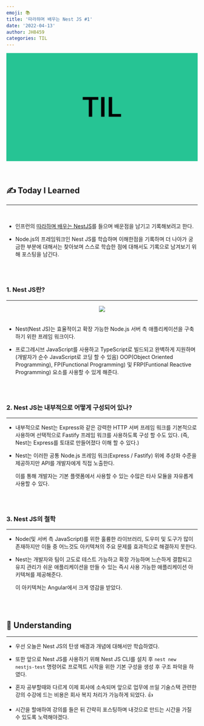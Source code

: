 ```yaml
---
emoji: 📚
title: '따라하며 배우는 Nest JS #1'
date: '2022-04-13'
author: JH8459
categories: TIL
---
```


![github-blog.png](../../assets/common/TIL.jpeg)

<br>

## ✍️ **T**oday **I** **L**earned

---

<br>

- 인프런의 <a href="https://www.inflearn.com/course/%EB%94%B0%EB%9D%BC%ED%95%98%EB%8A%94-%EB%84%A4%EC%8A%A4%ED%8A%B8-%EC%A0%9C%EC%9D%B4%EC%97%90%EC%8A%A4" target="_blank">따라하며 배우는 NestJS</a>를 들으며 배운점을 남기고 기록해보려고 한다.

- Node.js의 프레임워크인 Nest JS를 학습하며 이해한점을 기록하며 더 나아가 궁금한 부분에 대해서는 찾아보며 스스로 학습한 점에 대해서도 기록으로 남겨보기 위해 포스팅을 남긴다.

<br>
<br>

### 1. Nest JS란?

---

<center><img src="https://user-images.githubusercontent.com/83164003/163203015-0fde777a-fc4d-40df-ac0a-074da15439c1.jpeg" width="50%"/></center><br>

- Nest(Nest JS)는 효율적이고 확장 가능한 Node.js 서버 측 애플리케이션을 구축하기 위한 프레임 워크이다.

- 프로그레시브 JavaScript를 사용하고 TypeScript로 빌드되고 완벽하게 지원하며 (개발자가 순수 JavaScript로 코딩 할 수 있음) OOP(Object Oriented Programming), FP(Functional Programming) 및 FRP(Funtional Reactive Programming) 요소를 사용할 수 있게 해준다.

<br>
<br>

### 2. Nest JS는 내부적으로 어떻게 구성되어 있나?

---

- 내부적으로 Nest는 Express와 같은 강력한 HTTP 서버 프레임 워크를 기본적으로 사용하며 선택적으로 Fastify 프레임 워크를 사용하도록 구성 할 수도 있다. (즉, Nest는 Express를 토대로 만들어졌다 이해 할 수 있다.)

- Nest는 이러한 공통 Node.js 프레임 워크(Express / Fastify) 위에 추상화 수준을 제공하지만 API를 개발자에게 직접 노출한다.

  이를 통해 개발자는 기본 플랫폼에서 사용할 수 있는 수많은 타사 모듈을 자유롭게 사용할 수 있다.

<br>
<br>

### 3. Nest JS의 철학

---

- Node(및 서버 측 JavaScript)를 위한 훌륭한 라이브러리, 도우미 및 도구가 많이 존재하지만 이들 중 어느것도 아키텍쳐의 주요 문제를 효과적으로 해결하지 못한다.

- Nest는 개발자와 팀이 고도로 테스트 가능하고 확장 가능하며 느슨하게 결합되고 유지 관리가 쉬운 애플리케이션을 만들 수 있는 즉시 사용 가능한 애플리케이션 아키텍쳐를 제공해준다.

  이 아키텍쳐는 Angular에서 크게 영감을 받았다.

<br>
<br>

## 🤔 Understanding

---

- 우선 오늘은 Nest JS의 탄생 배경과 개념에 대해서만 학습하였다.

- 또한 앞으로 Nest JS를 사용하기 위해 Nest JS CLI를 설치 후 `nest new nestjs-test` 명령어로 프로젝트 시작을 위한 기본 구성을 생성 후 구조 파악을 하였다.

- 혼자 공부할때와 다르게 이제 회사에 소속되며 앞으로 업무에 쓰일 기술스택 관련한 강의 수강에 드는 비용은 회사 복지 처리가 가능하게 되었다. 👍

- 시간을 할애하여 강의를 들은 뒤 간략히 포스팅하며 내것으로 만드는 시간을 가질 수 있도록 노력해야겠다.

<br>
<br>

```toc

```
